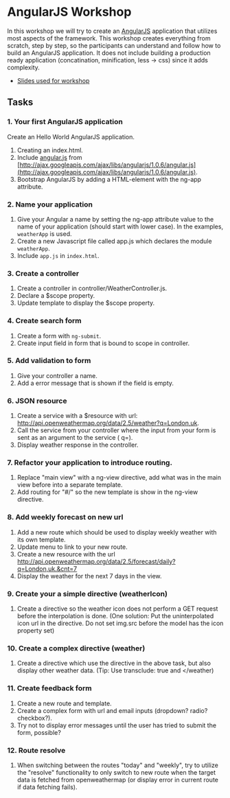 AngularJS Workshop
==================

In this workshop we will try to create an [AngularJS](http://angularjs.org/) application that utilizes most aspects of the framework.
This workshop creates everything from scratch, step by step, so the participants can understand and follow how to build an AngularJS application.
It does not include building a production ready application (concatination, minification, less -> css) since it adds complexity.


* [Slides used for workshop](http://kozmic.github.io/angularjs-workshop/)

## Tasks


### 1. Your first AngularJS application

Create an Hello World AngularJS application.

1. Creating an index.html.
2. Include [angular.js](http://ajax.googleapis.com/ajax/libs/angularjs/1.0.6/angular.js) from [http://ajax.googleapis.com/ajax/libs/angularjs/1.0.6/angular.js](http://ajax.googleapis.com/ajax/libs/angularjs/1.0.6/angular.js).
3. Bootstrap AngularJS by adding a HTML-element with the ng-app attribute.

### 2. Name your application

1. Give your Angular a name by setting the ng-app attribute value to the name of your application (should start with lower case). In the examples, `weatherApp` is used.
2. Create a new Javascript file called app.js which declares the module `weatherApp`.
3. Include `app.js` in `index.html`.

### 3. Create a controller

1. Create a controller in controller/WeatherController.js.
2. Declare a $scope property.
3. Update template to display the $scope property.


### 4. Create search form

1. Create a form with `ng-submit`.
2. Create input field in form that is bound to scope in controller.

### 5. Add validation to form
1. Give your controller a name.
2. Add a error message that is shown if the field is empty.

### 6. JSON resource
1. Create a service with a $resource with url: http://api.openweathermap.org/data/2.5/weather?q=London,uk.
2. Call the service from your controller where the input from your form is sent as an argument to the service ( q=<form-input>).
3. Display weather response in the controller.

### 7. Refactor your application to introduce routing.
1. Replace "main view" with a ng-view directive, add what was in the main view before into a separate template.
2. Add routing for "#/" so the new template is show in the ng-view directive.

### 8. Add weekly forecast on new url
1. Add a new route which should be used to display weekly weather with its own template.
2. Update menu to link to your new route.
3. Create a new resource with the url http://api.openweathermap.org/data/2.5/forecast/daily?q=London,uk.&cnt=7
4. Display the weather for the next 7 days in the view.

### 9. Create your a simple directive (weatherIcon)
1. Create a directive so the weather icon does not perform a GET request before the interpolation is done.
(One solution: Put the uninterpolated icon url in the directive. Do not set img.src before the model has the icon property set)

### 10. Create a complex directive (weather)
1. Create a directive which use the directive in the above task, but also display other weather data.
(Tip: Use transclude: true and <weather><weatherIcon/></weather)

### 11. Create feedback form
1. Create a new route and template.
2. Create a complex form with url and email inputs (dropdown? radio? checkbox?).
3. Try not to display error messages until the user has tried to submit the form, possible?

### 12. Route resolve
1. When switching between the routes "today" and "weekly", try to utilize the "resolve" functionality to only switch to new route when the target data is fetched from openweathermap (or display error in current route if data fetching fails).
